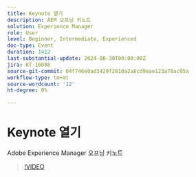 ```yaml
---
title: Keynote 열기
description: AEM 오프닝 키노트
solution: Experience Manager
role: User
level: Beginner, Intermediate, Experienced
doc-type: Event
duration: 1412
last-substantial-update: 2024-08-30T00:00:00Z
jira: KT-16088
source-git-commit: 04f746e0ad3429f2810a2a8cd9eae123a70ac05a
workflow-type: tm+mt
source-wordcount: '12'
ht-degree: 0%

---
```



# Keynote 열기

Adobe Experience Manager 오프닝 키노트

>[!VIDEO](https://video.tv.adobe.com/v/3433161/?learn=on)
